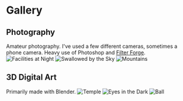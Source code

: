 # Gallery

## Photography
Amateur photography. I've used a few different cameras, sometimes a phone camera. Heavy use of Photoshop and [Filter Forge](https://www.filterforge.com/).
![Facilities at Night](https://i.imgur.com/alQN9ly.jpg)
![Swallowed by the Sky](https://i.imgur.com/agOcGBJ.jpg)
![Mountains](https://i.imgur.com/H2Tdp4y.jpg)

## 3D Digital Art
Primarily made with Blender.
![Temple](https://i.imgur.com/HZgDmXL.png)
![Eyes in the Dark](https://i.imgur.com/AtHfDru.png)
![Ball](https://i.imgur.com/TOrYN7N.png)